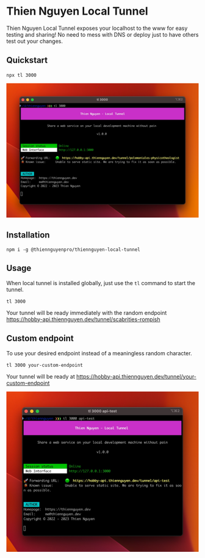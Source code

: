 # Thien Nguyen Local Tunnel

Thien Nguyen Local Tunnel exposes your localhost to the www for easy testing and sharing! No need to mess with DNS or deploy just to have others test out your changes.

## Quickstart

```
npx tl 3000
```
![screenshot-01](
https://raw.githubusercontent.com/thiennguyen93/thiennguyen93.github.io/main/source/images/SCR-20230323-2ac.jpeg)



## Installation

```
npm i -g @thiennguyenpro/thiennguyen-local-tunnel
```

## Usage

When local tunnel is installed globally, just use the `tl` command to start the tunnel.

```
tl 3000
```

Your tunnel will be ready immediately with the random endpoint
https://hobby-api.thiennguyen.dev/tunnel/scabrities-rompish


## Custom endpoint
To use your desired endpoint instead of a meaningless random character.
```
tl 3000 your-custom-endpoint
```
Your tunnel will be ready at https://hobby-api.thiennguyen.dev/tunnel/your-custom-endpoint


![screenshot-02](https://raw.githubusercontent.com/thiennguyen93/thiennguyen93.github.io/main/source/images/SCR-20230323-1zj.jpeg)


